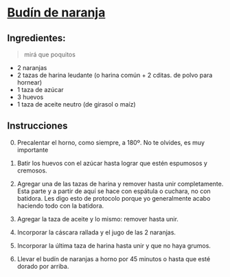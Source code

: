 # [Budín de naranja](https://www.paulinacocina.net/budin-de-naranja/8585)

## Ingredientes:
> mirá que poquitos
* 2 naranjas
* 2 tazas de harina leudante (o harina común + 2 cditas. de polvo para hornear)
* 1 taza de azúcar
* 3 huevos
* 1 taza de aceite neutro (de girasol o maíz)
 
## Instrucciones

0. Precalentar el horno, como siempre, a 180º. No te olvides, es muy importante

1. Batir los huevos con el azúcar hasta lograr que estén espumosos y cremosos.

2. Agregar una de las tazas de harina y remover hasta unir completamente. Esta parte y a partir de aquí se hace con espátula o cuchara, no con batidora. Les digo esto de protocolo porque yo generalmente acabo haciendo todo con la batidora.

3. Agregar la taza de aceite y lo mismo: remover hasta unir.

4. Incorporar la cáscara rallada y el jugo de las 2 naranjas.

5. Incorporar la última taza de harina hasta unir y que no haya grumos.

6. Llevar el budín de naranjas a horno por 45 minutos o hasta que esté dorado por arriba.